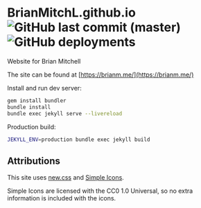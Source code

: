 # BrianMitchL.github.io ![GitHub last commit (master)](https://img.shields.io/github/last-commit/BrianMitchL/BrianMitchL.github.io/master?label=last%20deployed) ![GitHub deployments](https://img.shields.io/github/deployments/BrianMitchL/BrianMitchL.github.io/github-pages?label=deploy)

Website for Brian Mitchell

The site can be found at [https://brianm.me/](https://brianm.me/)

Install and run dev server:

```sh
gem install bundler
bundle install
bundle exec jekyll serve --livereload
```

Production build:

```sh
JEKYLL_ENV=production bundle exec jekyll build
```

## Attributions

This site uses [new.css](https://github.com/xz/new.css) and
[Simple Icons](https://simpleicons.org).

Simple Icons are licensed with the CC0 1.0 Universal, so no extra information is included with the icons.
